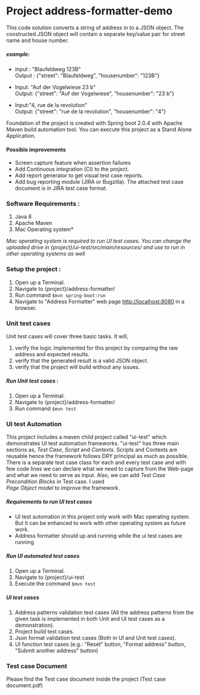 # Project address-formatter-demo
This code solution converts a string of address in to a JSON object. The constructed JSON object will contain a separate key/value pair for street name 
and house number. 

##### example:
- Input : "Blaufeldweg 123B" <br/> 
Output : {"street": "Blaufeldweg", "housenumber": "123B"}

- Input: "Auf der Vogelwiese 23 b"<br/>
Output: {"street": "Auf der Vogelwiese", "housenumber": "23 b"}

- Input:"4, rue de la revolution"<br/>
Output: {"street": "rue de la revolution", "housenumber": "4"}

Foundation of the project is created with Spring boot 2.0.4 with Apache Maven build automation tool. You can execute this project as
a Stand Alone Application. 

#### Possible improvements
- Screen capture feature when assertion failures
- Add Continuous integration (CI) to the project.
- Add report generator to get visual test case reports.
- Add bug reporting module (JIRA or Bugzilla). The attached test case document is in JIRA test case format.

### Software Requirements :
1. Java 8
2. Apache Maven
3. Mac Operating system*

*Mac operating system is required to run UI test cases. You can change the uploaded drive in {project}/ui-test/src/main/resources/ and use to run in other operating systems as well*

### Setup the project :
1. Open up a Terminal.
2. Navigate to {project}/address-formatter/
3. Run command ```$mvn spring-boot:run```
4. Navigate to "Address Formatter" web page [http://localhost:8080](http://localhost:8080 ) in a browser.

### Unit test cases
Unit test cases will cover three basic tasks.  It will,
1. verify the logic implemented for this project by comparing the raw address and expected results. 
2. verify that the generated result is a valid JSON object.
3. verify that the project will build without any issues.   

##### Run Unit test cases :
1. Open up a Terminal.
2. Navigate to {project}/address-formatter/
3. Run command ```$mvn test```

### UI test Automation
This project includes a maven child project called "ui-test" which demonstrates UI test automation frameworks.
"ui-test" has three main sections as, *Test Case*, *Script* and *Contexts*. Scripts and Contexts are reusable 
hence the framework follows DRY principal as much as possible. There is a separate test case class for each and 
every test case and with few code lines we can declare what we need to capture from the Web-page and what we 
need to serve as input. Also, we can add *Test Case Precondition Blocks* in Test case. I used  
*Page Object model* to improve the framework.    

##### Requirements to run UI test cases
- UI test automation in this project only work with Mac operating system. But it can be enhanced to work with other operating system as future work.
- Address formatter should up and running while the ui test cases are running 

##### Run UI automated test cases
1. Open up a Terminal.
2. Navigate to {project}/ui-test
3. Execute the command ```$mvn test```

##### UI test cases
1. Address patterns validation test cases (All the address patterns from the given task is implemented in both Unit and UI test cases as a demonstration).
2. Project build test cases.
3. Json format validation test cases (Both in UI and Unit test cases).
4. UI function test cases (e.g.: "Reset" button, "Format address" button, "Submit another address" button) 

### Test case Document
Please find the Test case document inside the project (Test case document.pdf)


